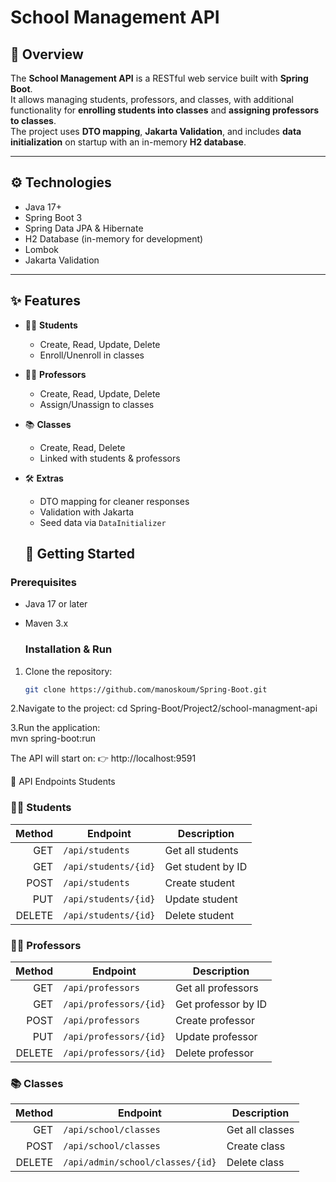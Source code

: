 # School Management API

## 📌 Overview
The **School Management API** is a RESTful web service built with **Spring Boot**.  
It allows managing students, professors, and classes, with additional functionality for **enrolling students into classes** and **assigning professors to classes**.  
The project uses **DTO mapping**, **Jakarta Validation**, and includes **data initialization** on startup with an in-memory **H2 database**.

---

## ⚙️ Technologies
- Java 17+
- Spring Boot 3
- Spring Data JPA & Hibernate
- H2 Database (in-memory for development)
- Lombok
- Jakarta Validation

---

## ✨ Features
- 👩‍🎓 **Students**
  - Create, Read, Update, Delete
  - Enroll/Unenroll in classes
- 👨‍🏫 **Professors**
  - Create, Read, Update, Delete
  - Assign/Unassign to classes
- 📚 **Classes**
  - Create, Read, Delete
  - Linked with students & professors
- 🛠 **Extras**
  - DTO mapping for cleaner responses
  - Validation with Jakarta
  - Seed data via `DataInitializer`

  ## 🚀 Getting Started

### Prerequisites
- Java 17 or later
- Maven 3.x

  ### Installation & Run
1. Clone the repository:
   ```bash
   git clone https://github.com/manoskoum/Spring-Boot.git

2.Navigate to the project:
   cd Spring-Boot/Project2/school-managment-api

3.Run the application:   
   mvn spring-boot:run

 The API will start on:
👉 http://localhost:9591  

📡 API Endpoints
Students

### 👩‍🎓 Students
| Method | Endpoint              | Description           |
|-------:|-----------------------|-----------------------|
| GET    | `/api/students`       | Get all students      |
| GET    | `/api/students/{id}`  | Get student by ID     |
| POST   | `/api/students`       | Create student        |
| PUT    | `/api/students/{id}`  | Update student        |
| DELETE | `/api/students/{id}`  | Delete student        |

### 👨‍🏫 Professors
| Method | Endpoint                        | Description               |
|-------:|---------------------------------|---------------------------|
| GET    | `/api/professors`               | Get all professors        |
| GET    | `/api/professors/{id}`          | Get professor by ID       |
| POST   | `/api/professors`               | Create professor          |
| PUT    | `/api/professors/{id}`          | Update professor          |
| DELETE | `/api/professors/{id}`          | Delete professor          |

### 📚 Classes
| Method | Endpoint                         | Description     |
|-------:|----------------------------------|-----------------|
| GET    | `/api/school/classes`            | Get all classes |
| POST   | `/api/school/classes`            | Create class    |
| DELETE | `/api/admin/school/classes/{id}` | Delete class    |
